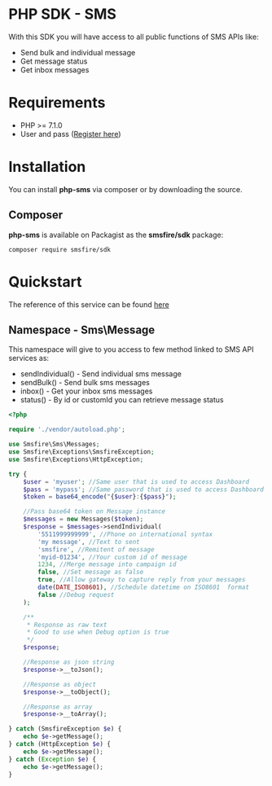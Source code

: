 # PHP SDK - SMS
With this SDK you will have access to all public functions of SMS APIs like:
- Send bulk and individual message
- Get message status
- Get inbox messages


# Requirements
- PHP >= 7.1.0
- User and pass (<a href="https://smsfire.com.br" target="_blank">Register here</a>)

# Installation
You can install **php-sms** via composer or by downloading the source.

## Composer
**php-sms** is available on Packagist as the **smsfire/sdk** package:
```composer
composer require smsfire/sdk
```

# Quickstart
The reference of this service can be found <a href="https://docs.smsfire.com.br/apis-sms" target="_blank">here</a>

## Namespace - Sms\\Message
This namespace will give to you access to few method linked to SMS API services as:
- sendIndividual() - Send individual sms message
- sendBulk() - Send bulk sms messages
- inbox() - Get your inbox sms messages 
- status() - By id or customId you can retrieve message status
```php
<?php

require './vendor/autoload.php';

use Smsfire\Sms\Messages;
use Smsfire\Exceptions\SmsfireException;
use Smsfire\Exceptions\HttpException;

try {
    $user = 'myuser'; //Same user that is used to access Dashboard
    $pass = 'mypass'; //Same password that is used to access Dashboard
    $token = base64_encode("{$user}:{$pass}");   

    //Pass base64 token on Message instance
    $messages = new Messages($token);
    $response = $messages->sendIndividual(
        '5511999999999', //Phone on international syntax
        'my message', //Text to sent
        'smsfire', //Remitent of message
        'myid-01234', //Your custom id of message
        1234, //Merge message into campaign id
        false, //Set message as false
        true, //Allow gateway to capture reply from your messages
        date(DATE_ISO8601), //Schedule datetime on ISO8601  format
        false //Debug request
    );

    /**
     * Response as raw text
     * Good to use when Debug option is true
     */
    $response;

    //Response as json string
    $response->__toJson();

    //Response as object
    $response->__toObject();

    //Response as array
    $response->__toArray();

} catch (SmsfireException $e) {  
    echo $e->getMessage();
} catch (HttpException $e) {
    echo $e->getMessage();
} catch (Exception $e) {
    echo $e->getMessage();
}
